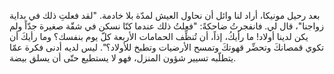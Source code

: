 بعد رحيل مونيكا، أراد لنا وائل أن نحاول العيش لمدّة بلا خادمة. "لقد فعلتِ ذلك في بداية زواجنا"، قال لي. فانفجرتُ ضاحكةً: "فعلتُ ذلك عندما كنّا نسكن في شقّة صغيرة جدّاً ولم يكن لدينا أولاد! ما رأيكُ، إذاً، أن تُنظِّف الحمامات الأربعة كلّ يوم بنفسك؟ وما رأيكَ أن تكوي قمصانكَ وتحضِّر قهوتكَ وتمسح الأرضيات وتطبخ للأولاد؟". ليس لديه أدنى فكرة عمّا يتطلّبه تسيير شؤون المنزل، فهو لا يستطيع حتّى أن يسلق بيضة.
